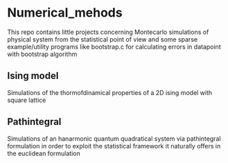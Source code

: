 # Numerical_mehods

This repo contains little projects concerning Montecarlo simulations of physical system from the statistical point of view and some sparse example/utility programs like bootstrap.c for calculating errors in datapoint with bootstrap algorithm

## Ising model

Simulations of the thormofdinamical properties of a 2D ising model with square lattice

## Pathintegral

Simulations of an hanarmonic quantum quadratical system via pathintegral formulation in order to exploit the statistical framework it naturally offers in the euclidean formulation 
